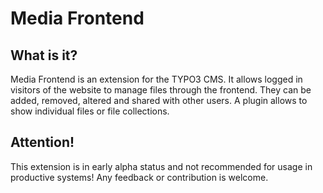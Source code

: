 # Media Frontend

## What is it?
Media Frontend is an extension for the TYPO3 CMS. It allows logged in visitors
of the website to manage files through the frontend. They can be added,
removed, altered and shared with other users. A plugin allows to show
individual files or file collections. 

## Attention!
This extension is in early alpha status and not recommended for usage in productive systems!
Any feedback or contribution is welcome.

